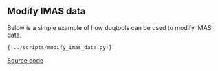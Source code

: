 ## Modify IMAS data

Below is a simple example of how duqtools can be used to modify IMAS data.

```python
{!../scripts/modify_imas_data.py!}
```

[Source code](https://github.com/duqtools/duqtools/tree/main/scripts/modify_imas_data.py)
